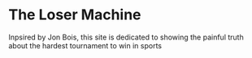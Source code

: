 # The Loser Machine

Inpsired by Jon Bois, this site is dedicated to showing the painful truth about the hardest tournament to win in sports